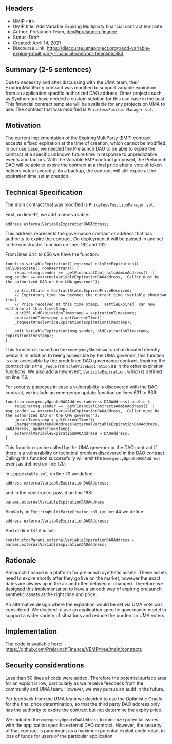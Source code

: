 ## Headers
- UMIP <#> 
- UMIP title: Add Variable Expiring Multiparty financial contract template
- Author: Prelaunch Team, dev@prelaunch.finance
- Status: Draft
- Created: April 14, 2021
- Discourse Link: https://discourse.umaproject.org/t/add-variable-expiring-multiparty-financial-contract-template/883

## Summary (2-5 sentences)
Due to necessity and after discussing with the UMA team, their ExpiringMultiParty contract was modified to support variable expiration from an application specific authorized DAO address. Other projects such as Synthereum have needed a custom solution for this use case in the past. This financial contract template will be available for any projects on UMA to use. The contract that was modified is `PricelessPositionManager.sol`.

## Motivation
The current implementation of the ExpiringMultiParty (EMP) contract accepts a fixed expiration at the time of creation, which cannot be modified. In our use case, we needed the Prelaunch DAO to be able to expire the contract at a specific unknown future time in response to unpredictable events and factors. With the Variable EMP contract proposed, the Prelaunch DAO will be able to expire the contract at a final price after a vote of token holders votes favorably. As a backup, the contract will still expire at the expiration time set at creation. 

## Technical Specification
The main contract that was modified is `PricelessPositionManager.sol`.

First, on line 92, we add a new variable:

    address externalVariableExpirationDAOAddress;

This address represents the governance contract or address that has authority to expire the contract. On deployment it will be passed in and set in the constructor function on lines 182 and 192.

From lines 644 to 656 we have the function:

  

    function variableExpiration() external onlyPreExpiration() onlyOpenState() nonReentrant() {
        require(msg.sender == _getFinancialContractsAdminAddress() || msg.sender == externalVariableExpirationDAOAddress, 'Caller must be the authorized DAO or the UMA governor');

        contractState = ContractState.ExpiredPriceReceived;
        // Expiratory time now becomes the current time (variable shutdown time).
        // Price received at this time stamp. `settleExpired` can now withdraw at this timestamp.
        uint256 oldExpirationTimestamp = expirationTimestamp;
        expirationTimestamp = getCurrentTime();
        _requestOraclePriceExpiration(expirationTimestamp);

        emit VariableExpiration(msg.sender, oldExpirationTimestamp, expirationTimestamp);
    }
       
This function is based on the `emergencyShutdown` function located directly below it. In addition to being accessible by the UMA governor, this function is also accessible by the predefined DAO governance contract. Expiring the contract calls the `_requestOraclePriceExpiration` as in the other expiration functions. We also add a new event, `VariableExpiration`, which is defined on line 119.

For security purposes in case a vulnerability is discovered with the DAO contract, we include an emergency update function on lines 631 to 636:

    function emergencyUpdateDAOAddress(address DAOAddress) public {
        require(msg.sender == _getFinancialContractsAdminAddress() || msg.sender == externalVariableExpirationDAOAddress, 'Caller must be the authorized DAO or the UMA governor');
        updateTimestamp = getCurrentTime();
        EmergencyUpdateDAOAddress(externalVariableExpirationDAOAddress, DAOAddress, updateTimestamp);
        externalVariableExpirationDAOAddress = DAOAddress;
    }

This function can be called by the UMA governor or the DAO contract if there is a vulnerability or technical problem discovered in the DAO contract. Calling this function successfully will emit the `EmergencyUpdateDAOAddress` event as defined on line 120.

In `Liquidatable.sol`, on line 70 we define:

    address externalVariableExpirationDAOAddress;
    
and in the constructor pass it on line 188:

    params.externalVariableExpirationDAOAddress
    
Similarly, in `ExpiringMultiPartyCreator.sol`, on line 44 we define:

    address externalVariableExpirationDAOAddress;

And on line 137 it is set:

    constructorParams.externalVariableExpirationDAOAddress = params.externalVariableExpirationDAOAddress;

## Rationale
Prelaunch finance is a platform for prelaunch synthetic assets. These assets need to expire shortly after they go live on the market, however the exact dates are always up in the air and often delayed or changed. Therefore we designed this implementation to have a smooth way of expiring prelaunch synthetic assets at the right time and price.

An alternative design where the expiration would be set via UMA vote was considered. We decided to use an application specific governance model to support a wider variety of situations and reduce the burden on UMA voters. 

## Implementation
The code is available here: https://github.com/PrelaunchFinance/VEMP/tree/main/contracts

## Security considerations
Less than 50 lines of code were added. Therefore the potential surface area for an exploit is low, particularly as we receive feedback from the community and UMA team. However, we may pursue an audit in the future.

Per feedback from the UMA team we decided to use the Optimistic Oracle for the final price determination, so that the third party DAO address only has the authority to expire the contract but not determine the expiry price.

We included the `emergencyUpdateDAOAddress` to minimize potential issues with the application specific external DAO contract. However, the security of that contract is paramount as a maximum potential exploit could result in loss of funds for users of the particular application. 

